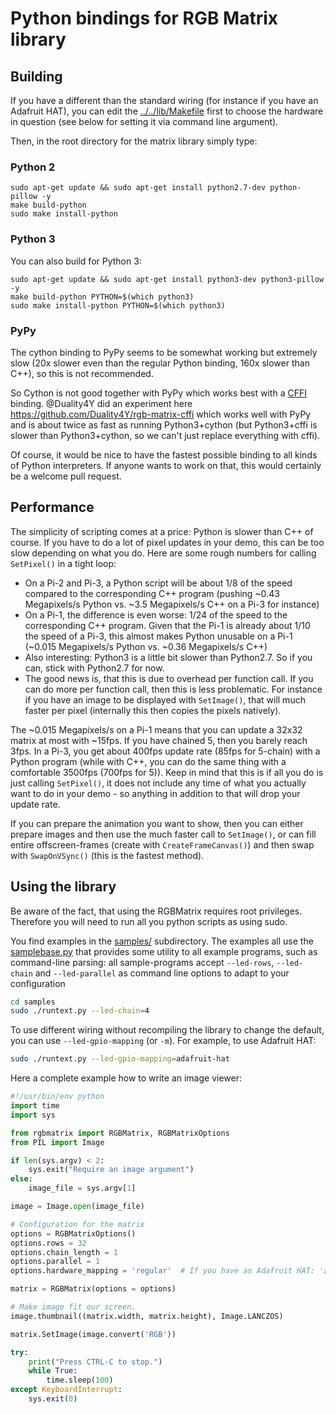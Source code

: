 Python bindings for RGB Matrix library
======================================

Building
--------

If you have a different than the standard wiring (for instance if you have an
Adafruit HAT), you can edit the [../../lib/Makefile](../../lib/Makefile#L26) first to choose
the hardware in question (see below for setting it via command line argument).

Then, in the root directory for the matrix library simply type:

### Python 2

```shell
sudo apt-get update && sudo apt-get install python2.7-dev python-pillow -y
make build-python
sudo make install-python
```

### Python 3
You can also build for Python 3:

```shell
sudo apt-get update && sudo apt-get install python3-dev python3-pillow -y
make build-python PYTHON=$(which python3)
sudo make install-python PYTHON=$(which python3)
```

### PyPy
The cython binding to PyPy seems to be somewhat working but extremely slow (20x
slower even than the regular Python binding, 160x slower than C++), so this is
not recommended.

So Cython is not good together with PyPy which works best with a
[CFFI](https://cffi.readthedocs.io/) binding. @Duality4Y did an experiment here
https://github.com/Duality4Y/rgb-matrix-cffi which works well with PyPy and is
about twice as fast as running Python3+cython (but Python3+cffi is slower than
Python3+cython, so we can't just replace everything with cffi).

Of course, it would be nice to have the fastest possible binding to all kinds
of Python interpreters. If anyone wants to work on that, this would certainly
be a welcome pull request.

Performance
-----------
The simplicity of scripting comes at a price: Python is slower than C++ of
course.
If you have to do a lot of pixel updates in your demo, this can be too slow
depending on what you do. Here are some rough numbers for calling `SetPixel()`
in a tight loop:

  * On a Pi-2 and Pi-3, a Python script will be about 1/8 of the speed compared
    to the corresponding C++ program (pushing ~0.43 Megapixels/s Python
    vs. ~3.5 Megapixels/s C++ on a Pi-3 for instance)
  * On a Pi-1, the difference is even worse: 1/24 of the speed to the
    corresponding C++ program. Given that the Pi-1 is already about 1/10 the
    speed of a Pi-3, this almost makes Python unusable on a Pi-1
    (~0.015 Megapixels/s Python vs. ~0.36 Megapixels/s C++)
  * Also interesting: Python3 is a little bit slower than Python2.7.
    So if you can, stick with Python2.7 for now.
  * The good news is, that this is due to overhead per function call. If you
    can do more per function call, then this is less problematic. For instance
    if you have an image to be displayed with `SetImage()`, that will much faster
    per pixel (internally this then copies the pixels natively).

The ~0.015 Megapixels/s on a Pi-1 means that you can update a 32x32 matrix
at most with ~15fps. If you have chained 5, then you barely reach 3fps.
In a Pi-3, you get about 400fps update rate (85fps for 5-chain) with a Python
program (while with C++, you can do the same thing with a comfortable 3500fps
(700fps for 5)). Keep in mind that this is if all you do is just calling
`SetPixel()`, it does not include any time of what you actually want to do in
your demo - so anything in addition to that will drop your update rate.

If you can prepare the animation you want to show, then you can either prepare
images and then use the much faster call to `SetImage()`, or can fill
entire offscreen-frames (create with `CreateFrameCanvas()`) and then
swap with `SwapOnVSync()` (this is the fastest method).

Using the library
-----------------

Be aware of the fact, that using the RGBMatrix requires root privileges.
Therefore you will need to run all you python scripts as using sudo.

You find examples in the [samples/](./samples) subdirectory.
The examples all use the [samplebase.py](./samples/samplebase.py) that provides
some utility to all example programs, such as command-line parsing: all
sample-programs accept `--led-rows`, `--led-chain` and `--led-parallel` as
command line options to adapt to your configuration

```bash
cd samples
sudo ./runtext.py --led-chain=4
```

To use different wiring without recompiling the library to change the default,
you can use `--led-gpio-mapping` (or `-m`). For example, to use Adafruit HAT:
```bash
sudo ./runtext.py --led-gpio-mapping=adafruit-hat
```

Here a complete example how to write an image viewer:
```python
#!/usr/bin/env python
import time
import sys

from rgbmatrix import RGBMatrix, RGBMatrixOptions
from PIL import Image

if len(sys.argv) < 2:
    sys.exit("Require an image argument")
else:
    image_file = sys.argv[1]

image = Image.open(image_file)

# Configuration for the matrix
options = RGBMatrixOptions()
options.rows = 32
options.chain_length = 1
options.parallel = 1
options.hardware_mapping = 'regular'  # If you have an Adafruit HAT: 'adafruit-hat'

matrix = RGBMatrix(options = options)

# Make image fit our screen.
image.thumbnail((matrix.width, matrix.height), Image.LANCZOS)

matrix.SetImage(image.convert('RGB'))

try:
    print("Press CTRL-C to stop.")
    while True:
        time.sleep(100)
except KeyboardInterrupt:
    sys.exit(0)
```
